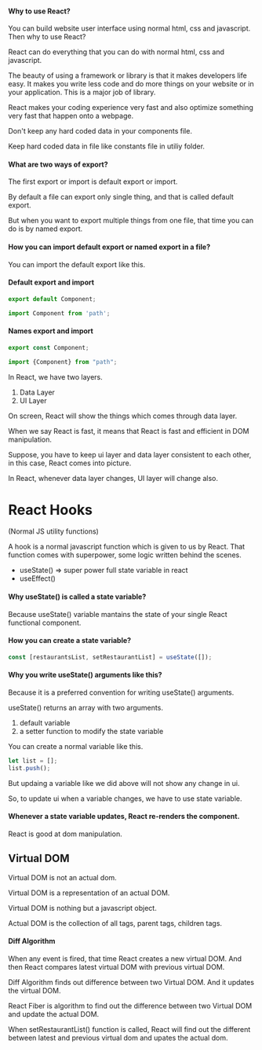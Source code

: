 #### Why to use React?

You can build website user interface using normal html, css and javascript. Then why to use React?

React can do everything that you can do with normal html, css and javascript.

The beauty of using a framework or library is that it makes developers life easy.
It makes you write less code and do more things on your website or in your application. This is a major job of library.

React makes your coding experience very fast and also optimize something very fast that happen onto a webpage.

Don't keep any hard coded data in your components file.

Keep hard coded data in file like constants file in utiliy folder.


#### What are two ways of export?

The first export or import is default export or import.

By default a file can export only single thing, and that is called default export.

But when you want to export multiple things from one file, that time you can do is by named export.
 
#### How you can import default export or named export in a file?

You can import the default export like this.

#### Default export and import

```javascript
export default Component;
```

```javascript
import Component from 'path';
```

#### Names export and import

```javascript
export const Component;
```

```javascript
import {Component} from "path";
```


In React, we have two layers.

1. Data Layer
2. UI Layer

On screen, React will show the things which comes through data layer.

When we say React is fast, it means that React is fast and efficient in DOM manipulation.

Suppose, you have to keep ui layer and data layer consistent to each other, in this case, React comes into picture.

In React, whenever data layer changes, UI layer will change also.

# React Hooks
(Normal JS utility functions)

A hook is a normal javascript function which is given to us by React.
That function comes with superpower, some logic written behind the scenes.

- useState() => super power full state variable in react
- useEffect()

#### Why useState() is called a state variable?

Because useState() variable mantains the state of your single React functional component.

#### How you can create a state variable?

```javascript
const [restaurantsList, setRestaurantList] = useState([]);
```

#### Why you write useState() arguments like this?

Because it is a preferred convention for writing useState() arguments.

useState() returns an array with two arguments.
1. default variable
2. a setter function to modify the state variable


You can create a normal variable like this.

```javascript
let list = [];
list.push();
```

But updaing a variable like we did above will not show any change in ui.

So, to update ui when a variable changes, we have to use state variable.

#### Whenever a state variable updates, React re-renders the component.

React is good at dom manipulation.

## Virtual DOM

Virtual DOM is not an actual dom.

Virtual DOM is a representation of an actual DOM.

Virtual DOM is nothing but a javascript object.

Actual DOM is the collection of all tags, parent tags, children tags.

#### Diff Algorithm

When any event is fired, that time React creates a new virtual DOM.
And then React compares latest virtual DOM with previous virtual DOM.

Diff Algorithm finds out difference between two Virtual DOM.
And it updates the virtual DOM.

React Fiber is algorithm to find out the difference between two Virtual DOM and update the actual DOM.

When setRestaurantList() function is called, React will find out the different between latest and previous virtual dom and upates the actual dom.



